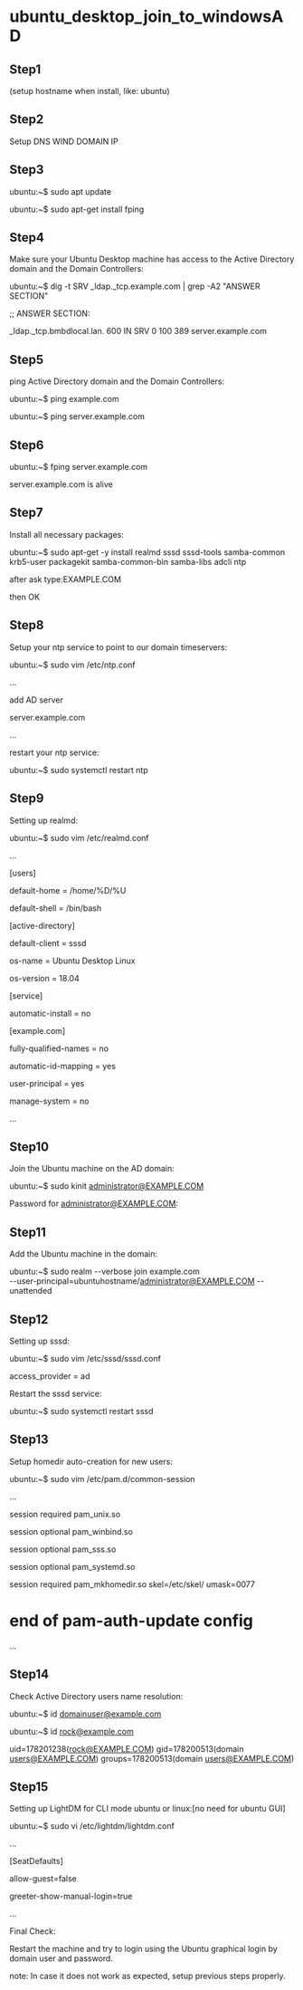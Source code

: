 # ubuntu_desktop_join_to_windowsAD
## Step1

(setup hostname when install, like: ubuntu)

## Step2

Setup DNS WIND DOMAIN IP

## Step3

ubuntu:~$  sudo apt update

ubuntu:~$  sudo apt-get install fping

## Step4

Make sure your Ubuntu Desktop machine has access to the Active Directory domain and the Domain Controllers:

ubuntu:~$ dig -t SRV _ldap._tcp.example.com | grep -A2 "ANSWER SECTION"

;; ANSWER SECTION: 

_ldap._tcp.bmbdlocal.lan. 600 IN SRV 0 100 389 server.example.com

## Step5

ping Active Directory domain and the Domain Controllers:

ubuntu:~$ ping example.com

ubuntu:~$ ping server.example.com

## Step6

ubuntu:~$ fping server.example.com

server.example.com is alive

## Step7

Install all necessary packages:

ubuntu:~$ sudo apt-get -y install realmd sssd sssd-tools samba-common krb5-user packagekit samba-common-bin samba-libs adcli ntp

after ask type:EXAMPLE.COM

then OK

## Step8
Setup your ntp service to point to our domain timeservers:

ubuntu:~$ sudo vim /etc/ntp.conf

...

add AD server

server.example.com

...


restart your ntp service:

ubuntu:~$ sudo systemctl restart ntp 

## Step9

Setting up realmd:

ubuntu:~$  sudo vim /etc/realmd.conf

...

[users]

default-home = /home/%D/%U

default-shell = /bin/bash

[active-directory]

default-client = sssd

os-name = Ubuntu Desktop Linux

os-version = 18.04

[service]

automatic-install = no

[example.com]

fully-qualified-names = no

automatic-id-mapping = yes

user-principal = yes

manage-system = no

...

## Step10

Join the Ubuntu machine on the AD domain:

ubuntu:~$ sudo kinit administrator@EXAMPLE.COM

Password for administrator@EXAMPLE.COM:

## Step11

Add the Ubuntu machine in the domain: 

ubuntu:~$ sudo realm --verbose join example.com \
--user-principal=ubuntuhostname/administrator@EXAMPLE.COM --unattended

## Step12

Setting up sssd:

ubuntu:~$ sudo vim /etc/sssd/sssd.conf

access_provider = ad

Restart the sssd service:

ubuntu:~$ sudo systemctl restart sssd 

## Step13

Setup homedir auto-creation for new users:

ubuntu:~$  sudo vim /etc/pam.d/common-session

...

session required pam_unix.so

session optional pam_winbind.so

session optional pam_sss.so

session optional pam_systemd.so

session required pam_mkhomedir.so skel=/etc/skel/ umask=0077

# end of pam-auth-update config

...

## Step14

Check Active Directory users name resolution:

ubuntu:~$ id domainuser@example.com

ubuntu:~$ id rock@example.com

uid=178201238(rock@EXAMPLE.COM) gid=178200513(domain users@EXAMPLE.COM) groups=178200513(domain users@EXAMPLE.COM)

## Step15

Setting up LightDM for CLI mode ubuntu or linux:[no need for ubuntu GUI]

ubuntu:~$ sudo vi /etc/lightdm/lightdm.conf

...

[SeatDefaults]

allow-guest=false

greeter-show-manual-login=true

...

Final Check:

Restart the machine and try to login using the Ubuntu graphical login by domain user and password.

note: In case it does not work as expected, setup previous steps properly.

